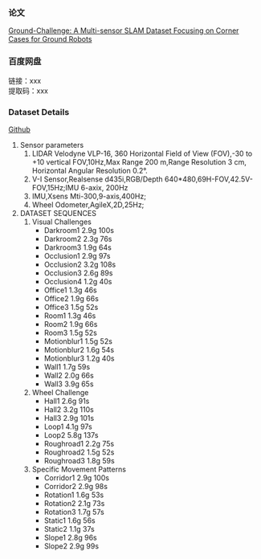 ### 论文
[Ground-Challenge: A Multi-sensor SLAM Dataset Focusing on Corner Cases for Ground Robots](https://arxiv.org/abs/2307.03890)

### 百度网盘
链接：xxx  
提取码：xxx

### Dataset Details
[Github](https://github.com/sjtuyinjie/Ground-Challenge)
1. Sensor parameters
    1) LIDAR Velodyne VLP-16, 360 Horizontal Field of View (FOV),-30 to +10 vertical FOV,10Hz,Max Range 200 m,Range Resolution 3 cm, Horizontal Angular Resolution 0.2°.
    2) V-I Sensor,Realsense d435i,RGB/Depth 640*480,69H-FOV,42.5V-FOV,15Hz;IMU 6-axix, 200Hz
    3) IMU,Xsens Mti-300,9-axis,400Hz;
    4) Wheel Odometer,AgileX,2D,25Hz;
2. DATASET SEQUENCES
    1) Visual Challenges
        * Darkroom1	2.9g	100s
        * Darkroom2	2.3g	76s
        * Darkroom3	1.9g	64s
        * Occlusion1	2.9g	97s
        * Occlusion2	3.2g	108s
        * Occlusion3	2.6g	89s
        * Occlusion4	1.2g	40s
        * Office1	1.3g	46s
        * Office2	1.9g	66s
        * Office3	1.5g	52s
        * Room1	1.3g	46s
        * Room2	1.9g	66s
        * Room3	1.5g	52s
        * Motionblur1	1.5g	52s
        * Motionblur2	1.6g	54s
        * Motionblur3	1.2g	40s
        * Wall1	1.7g	59s
        * Wall2	2.0g	66s
        * Wall3	3.9g	65s
    2) Wheel Challenge
        * Hall1	2.6g	91s
        * Hall2	3.2g	110s
        * Hall3	2.9g	101s	
        * Loop1	4.1g	97s
        * Loop2	5.8g	137s
        * Roughroad1	2.2g	75s
        * Roughroad2	1.5g	52s
        * Roughroad3	1.8g	59s
    3) Specific Movement Patterns
        * Corridor1	2.9g	100s
        * Corridor2	2.9g	98s
        * Rotation1	1.6g	53s
        * Rotation2	2.1g	73s
        * Rotation3	1.7g	57s
        * Static1	1.6g	56s
        * Static2	1.1g	37s
        * Slope1	2.8g	96s
        * Slope2	2.9g	99s